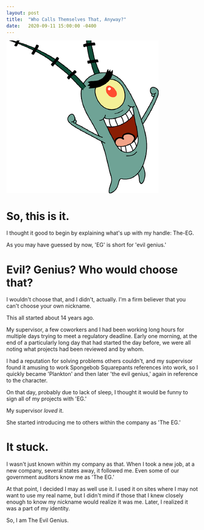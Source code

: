 ```yaml
---
layout: post
title:  "Who Calls Themselves That, Anyway?"
date:   2020-09-11 15:00:00 -0400
---
```

![The Evil Genius](/assets/plankton.png)

# So, this is it.

I thought it good to begin by explaining what's up with my handle: The-EG. 

As you may have guessed by now, 'EG' is short for 'evil genius.'

# Evil? Genius? Who would choose that?

I wouldn't choose that, and I didn't, actually. I'm a firm believer that you can't choose your own nickname.

This all started about 14 years ago.

My supervisor, a few coworkers and I had been working long hours for multiple days trying to meet a regulatory deadline. Early one morning, at the end of a particularly long day that had started the day before, we were all noting what projects had been reviewed and by whom.

I had a reputation for solving problems others couldn't, and my supervisor found it amusing to work Spongebob Squarepants references into work, so I quickly became 'Plankton' and then later 'the evil genius,' again in reference to the character.

On that day, probably due to lack of sleep, I thought it would be funny to sign all of my projects with 'EG.' 

My supervisor _loved_ it. 

She started introducing me to others within the company as 'The EG.'

# It stuck.

I wasn't just known within my company as that. When I took a new job, at a new company, several states away, it followed me. Even some of our government auditors know me as 'The EG.'

At that point, I decided I may as well use it. I used it on sites where I may not want to use my real name, but I didn't mind if those that I knew closely enough to know my nickname would realize it was me. Later, I realized it was a part of my identity.

So, I am The Evil Genius.
